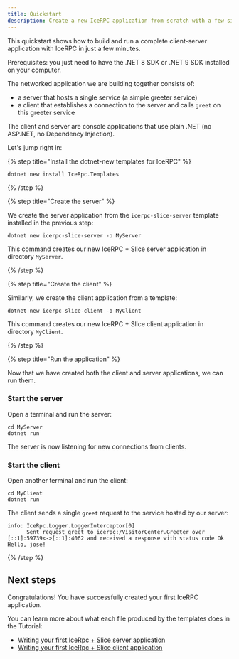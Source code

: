 ```yaml
---
title: Quickstart
description: Create a new IceRPC application from scratch with a few simple commands.
---
```


This quickstart shows how to build and run a complete client-server application with IceRPC in just a few minutes.

Prerequisites: you just need to have the .NET 8 SDK or .NET 9 SDK installed on your computer.

The networked application we are building together consists of:

- a server that hosts a single service (a simple greeter service)
- a client that establishes a connection to the server and calls `greet` on this greeter service

The client and server are console applications that use plain .NET (no ASP.NET, no Dependency Injection).

Let's jump right in:

{% step title="Install the dotnet-new templates for IceRPC" %}

```shell {% showTitle=false %}
dotnet new install IceRpc.Templates
```

{% /step %}

{% step title="Create the server" %}

We create the server application from the `icerpc-slice-server` template installed in the previous step:

```shell
dotnet new icerpc-slice-server -o MyServer
```

This command creates our new IceRPC + Slice server application in directory `MyServer`.

{% /step %}

{% step title="Create the client" %}

Similarly, we create the client application from a template:

```shell
dotnet new icerpc-slice-client -o MyClient
```

This command creates our new IceRPC + Slice client application in directory `MyClient`.

{% /step %}

{% step title="Run the application" %}

Now that we have created both the client and server applications, we can run them.

### Start the server

Open a terminal and run the server:

```shell
cd MyServer
dotnet run
```

The server is now listening for new connections from clients.

### Start the client

Open another terminal and run the client:

```shell
cd MyClient
dotnet run
```

The client sends a single `greet` request to the service hosted by our server:

```
info: IceRpc.Logger.LoggerInterceptor[0]
      Sent request greet to icerpc:/VisitorCenter.Greeter over [::1]:59739<->[::1]:4062 and received a response with status code Ok
Hello, jose!
```

{% /step %}

## Next steps

Congratulations! You have successfully created your first IceRPC application.

You can learn more about what each file produced by the templates does in the Tutorial:

- [Writing your first IceRpc + Slice server application][slice-server-tutorial]
- [Writing your first IceRpc + Slice client application][slice-client-tutorial]

[slice-client-tutorial]: /getting-started/icerpc-slice-tutorial/client-tutorial
[slice-server-tutorial]: /getting-started/icerpc-slice-tutorial/server-tutorial
